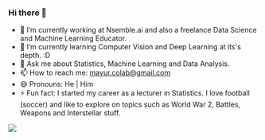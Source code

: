 ### Hi there 👋

<!--
**mayurmahurkar/mayurmahurkar** is a ✨ _special_ ✨ repository because its `README.md` (this file) appears on your GitHub profile.

Here are some ideas to get you started:
-->
- 🔭 I’m currently working at Nsemble.ai and also a freelance Data Science and Machine Learning Educator.
- 🌱 I’m currently learning Computer Vision and Deep Learning at its's depth. :D
- 💬 Ask me about Statistics, Machine Learning and Data Analysis.
- 📫 How to reach me: mayur.colab@gmail.com
- 😄 Pronouns: He | Him
- ⚡ Fun fact: I started my career as a lecturer in Statistics. I love football (soccer) and like to explore on topics such as World War 2, Battles, Weapons and Interstellar stuff.

<!-- ![Github stats](https://github-readme-stats.vercel.app/api?username=mayurmahurkar) -->

![](https://komarev.com/ghpvc/?username=mayurmahurkar)
